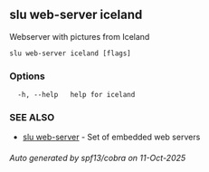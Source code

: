 ## slu web-server iceland

Webserver with pictures from Iceland

```
slu web-server iceland [flags]
```

### Options

```
  -h, --help   help for iceland
```

### SEE ALSO

* [slu web-server](slu_web-server.md)	 - Set of embedded web servers

###### Auto generated by spf13/cobra on 11-Oct-2025

